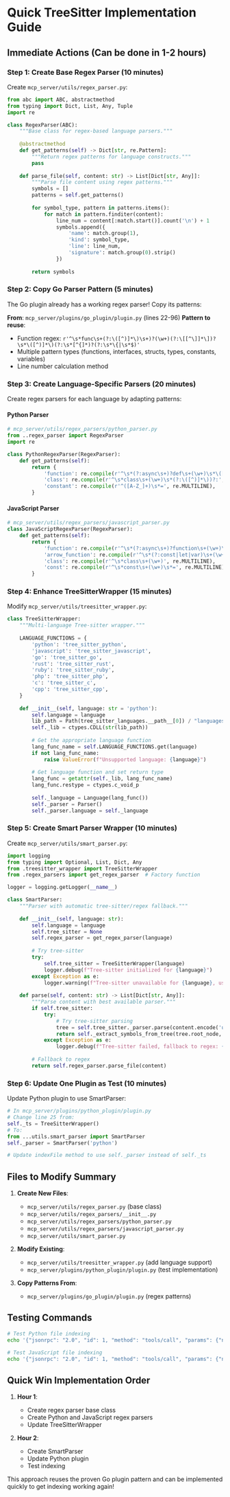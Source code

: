 # Quick TreeSitter Implementation Guide

## Immediate Actions (Can be done in 1-2 hours)

### Step 1: Create Base Regex Parser (10 minutes)

Create `mcp_server/utils/regex_parser.py`:
```python
from abc import ABC, abstractmethod
from typing import Dict, List, Any, Tuple
import re

class RegexParser(ABC):
    """Base class for regex-based language parsers."""
    
    @abstractmethod
    def get_patterns(self) -> Dict[str, re.Pattern]:
        """Return regex patterns for language constructs."""
        pass
    
    def parse_file(self, content: str) -> List[Dict[str, Any]]:
        """Parse file content using regex patterns."""
        symbols = []
        patterns = self.get_patterns()
        
        for symbol_type, pattern in patterns.items():
            for match in pattern.finditer(content):
                line_num = content[:match.start()].count('\n') + 1
                symbols.append({
                    'name': match.group(1),
                    'kind': symbol_type,
                    'line': line_num,
                    'signature': match.group(0).strip()
                })
        
        return symbols
```

### Step 2: Copy Go Parser Pattern (5 minutes)

The Go plugin already has a working regex parser! Copy its patterns:

**From**: `mcp_server/plugins/go_plugin/plugin.py` (lines 22-96)
**Pattern to reuse**:
- Function regex: `r'^\s*func\s+(?:\([^)]*\)\s+)?(\w+)(?:\[[^\]]*\])?\s*\([^)]*\)(?:\s*[^{]*)?(?:\s*\{|\s*$)'`
- Multiple pattern types (functions, interfaces, structs, types, constants, variables)
- Line number calculation method

### Step 3: Create Language-Specific Parsers (20 minutes)

Create regex parsers for each language by adapting patterns:

#### Python Parser
```python
# mcp_server/utils/regex_parsers/python_parser.py
from ..regex_parser import RegexParser
import re

class PythonRegexParser(RegexParser):
    def get_patterns(self):
        return {
            'function': re.compile(r'^\s*(?:async\s+)?def\s+(\w+)\s*\([^)]*\):', re.MULTILINE),
            'class': re.compile(r'^\s*class\s+(\w+)\s*(?:\([^)]*\))?:', re.MULTILINE),
            'constant': re.compile(r'^([A-Z_]+)\s*=', re.MULTILINE),
        }
```

#### JavaScript Parser  
```python
# mcp_server/utils/regex_parsers/javascript_parser.py
class JavaScriptRegexParser(RegexParser):
    def get_patterns(self):
        return {
            'function': re.compile(r'^\s*(?:async\s+)?function\s+(\w+)\s*\([^)]*\)', re.MULTILINE),
            'arrow_function': re.compile(r'^\s*(?:const|let|var)\s+(\w+)\s*=\s*(?:async\s+)?\([^)]*\)\s*=>', re.MULTILINE),
            'class': re.compile(r'^\s*class\s+(\w+)', re.MULTILINE),
            'const': re.compile(r'^\s*const\s+(\w+)\s*=', re.MULTILINE),
        }
```

### Step 4: Enhance TreeSitterWrapper (15 minutes)

Modify `mcp_server/utils/treesitter_wrapper.py`:

```python
class TreeSitterWrapper:
    """Multi-language Tree-sitter wrapper."""
    
    LANGUAGE_FUNCTIONS = {
        'python': 'tree_sitter_python',
        'javascript': 'tree_sitter_javascript',
        'go': 'tree_sitter_go',
        'rust': 'tree_sitter_rust',
        'ruby': 'tree_sitter_ruby',
        'php': 'tree_sitter_php',
        'c': 'tree_sitter_c',
        'cpp': 'tree_sitter_cpp',
    }
    
    def __init__(self, language: str = 'python'):
        self.language = language
        lib_path = Path(tree_sitter_languages.__path__[0]) / "languages.so"
        self._lib = ctypes.CDLL(str(lib_path))
        
        # Get the appropriate language function
        lang_func_name = self.LANGUAGE_FUNCTIONS.get(language)
        if not lang_func_name:
            raise ValueError(f"Unsupported language: {language}")
            
        # Get language function and set return type
        lang_func = getattr(self._lib, lang_func_name)
        lang_func.restype = ctypes.c_void_p
        
        self._language = Language(lang_func())
        self._parser = Parser()
        self._parser.language = self._language
```

### Step 5: Create Smart Parser Wrapper (10 minutes)

Create `mcp_server/utils/smart_parser.py`:

```python
import logging
from typing import Optional, List, Dict, Any
from .treesitter_wrapper import TreeSitterWrapper
from .regex_parsers import get_regex_parser  # Factory function

logger = logging.getLogger(__name__)

class SmartParser:
    """Parser with automatic tree-sitter/regex fallback."""
    
    def __init__(self, language: str):
        self.language = language
        self.tree_sitter = None
        self.regex_parser = get_regex_parser(language)
        
        # Try tree-sitter
        try:
            self.tree_sitter = TreeSitterWrapper(language)
            logger.debug(f"Tree-sitter initialized for {language}")
        except Exception as e:
            logger.warning(f"Tree-sitter unavailable for {language}, using regex: {e}")
    
    def parse(self, content: str) -> List[Dict[str, Any]]:
        """Parse content with best available parser."""
        if self.tree_sitter:
            try:
                # Try tree-sitter parsing
                tree = self.tree_sitter._parser.parse(content.encode('utf-8'))
                return self._extract_symbols_from_tree(tree.root_node, content)
            except Exception as e:
                logger.debug(f"Tree-sitter failed, fallback to regex: {e}")
        
        # Fallback to regex
        return self.regex_parser.parse_file(content)
```

### Step 6: Update One Plugin as Test (10 minutes)

Update Python plugin to use SmartParser:

```python
# In mcp_server/plugins/python_plugin/plugin.py
# Change line 25 from:
self._ts = TreeSitterWrapper()
# To:
from ...utils.smart_parser import SmartParser
self._parser = SmartParser('python')

# Update indexFile method to use self._parser instead of self._ts
```

## Files to Modify Summary

1. **Create New Files**:
   - `mcp_server/utils/regex_parser.py` (base class)
   - `mcp_server/utils/regex_parsers/__init__.py`
   - `mcp_server/utils/regex_parsers/python_parser.py`
   - `mcp_server/utils/regex_parsers/javascript_parser.py`
   - `mcp_server/utils/smart_parser.py`

2. **Modify Existing**:
   - `mcp_server/utils/treesitter_wrapper.py` (add language support)
   - `mcp_server/plugins/python_plugin/plugin.py` (test implementation)

3. **Copy Patterns From**:
   - `mcp_server/plugins/go_plugin/plugin.py` (regex patterns)

## Testing Commands

```bash
# Test Python file indexing
echo '{"jsonrpc": "2.0", "id": 1, "method": "tools/call", "params": {"name": "index_file", "arguments": {"path": "mcp_server/plugins/python_plugin/plugin.py"}}}' | python -m mcp_server

# Test JavaScript file indexing  
echo '{"jsonrpc": "2.0", "id": 1, "method": "tools/call", "params": {"name": "index_file", "arguments": {"path": "mcp_server/tools/handlers/index_file.py"}}}' | python -m mcp_server
```

## Quick Win Implementation Order

1. **Hour 1**: 
   - Create regex parser base class
   - Create Python and JavaScript regex parsers
   - Update TreeSitterWrapper

2. **Hour 2**:
   - Create SmartParser
   - Update Python plugin
   - Test indexing

This approach reuses the proven Go plugin pattern and can be implemented quickly to get indexing working again!